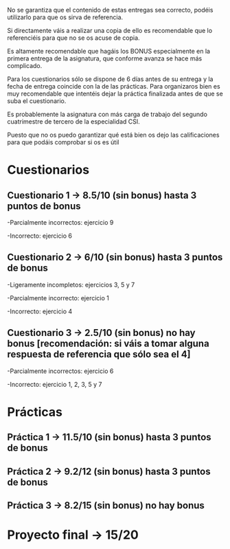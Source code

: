 No se garantiza que el contenido de estas entregas sea correcto, podéis utilizarlo para que os sirva de referencia.

Si directamente váis a realizar una copia de ello es recomendable que lo referenciéis para que no se os acuse de copia.

Es altamente recomendable que hagáis los BONUS especialmente en la primera entrega de la asignatura, que conforme avanza se hace más complicado.

Para los cuestionarios sólo se dispone de 6 días antes de su entrega y la fecha de entrega coincide con la de las prácticas. Para organizaros bien es muy recomendable que intentéis dejar la práctica finalizada antes de que se suba el cuestionario.

Es probablemente la asignatura con más carga de trabajo del segundo cuatrimestre de tercero de la especialidad CSI.

Puesto que no os puedo garantizar qué está bien os dejo las calificaciones para que podáis comprobar si os es útil

# Cuestionarios

## Cuestionario 1 -> 8.5/10 (sin bonus) hasta 3 puntos de bonus
-Parcialmente incorrectos: ejercicio 9

-Incorrecto: ejercicio 6

## Cuestionario 2 -> 6/10 (sin bonus) hasta 3 puntos de bonus
-Ligeramente incompletos: ejercicios 3, 5 y 7

-Parcialmente incorrecto: ejercicio 1

-Incorrecto: ejercicio 4

## Cuestionario 3 -> 2.5/10 (sin bonus) no hay bonus [recomendación: si váis a tomar alguna respuesta de referencia que sólo sea el 4]
-Parcialmente incorrectos: ejercicio 6

-Incorrecto: ejercicio 1, 2, 3, 5 y 7

# Prácticas
## Práctica 1 -> 11.5/10 (sin bonus) hasta 3 puntos de bonus

## Práctica 2 -> 9.2/12 (sin bonus) hasta 3 puntos de bonus

## Práctica 3 -> 8.2/15 (sin bonus) no hay bonus

# Proyecto final -> 15/20
